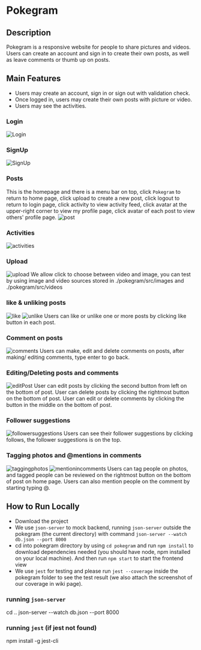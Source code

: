 # Pokegram
## Description
Pokegram is a responsive website for people to share pictures and videos. Users can create an account and sign in to create their own posts, as well as leave comments or thumb up on posts. 
## Main Features
- Users may create an account, sign in or sign out with validation check.
- Once logged in, users may create their own posts with picture or video.
- Users may see the activities.
### Login
![Login](Login.png)
### SignUp
![SignUp](SignUp.png)
### Posts
This is the homepage and there is a menu bar on top, click `Pokegram` to return to home page, click upload to create a new post, click logout to return to login page, click activity to view activity feed, click avatar at the upper-right corner to view my profile page, click avatar of each post to view others' profile page.
![post](post.png)
### Activities
![activities](activities.jpg)
### Upload
![upload](upload.jpg)
We allow click to choose between video and image, you can test by using image and video sources stored in ./pokegram/src/images and ./pokegram/src/videos
### like & unliking posts
![like](like.png)
![unlike](unlike.jpg)
Users can like or unlike one or more posts by clicking like button in each post.
### Comment on posts
![comments](comments.jpg)
Users can make, edit and delete comments on posts, after making/ editing comments, type enter to go back.
### Editing/Deleting posts and comments
![editPost](editPost.jpg)
User can edit posts by clicking the second button from left on the bottom of post.
User can delete posts by clicking the rightmost button on the bottom of post.
User can edit or delete comments by clicking the button in the middle on the bottom of post.
### Follower suggestions
![followersuggestions](followersuggestions.jpg)
Users can see their follower suggestions by clicking follows, the follower suggestions is on the top.
### Tagging photos and  @mentions in comments
![taggingphotos](taggingphotos.jpg)
![mentionincomments](mentionincomments.jpg)
Users can tag people on photos, and tagged people can be reviewed on the rightmost button on the bottom of post on home page.
Users can also mention people on the comment by starting typing @.







## How to Run Locally
- Download the project
- We use `json-server` to mock backend, running `json-server` outside the pokegram (the current directory) with command `json-server --watch db.json --port 8000`
- cd into pokegram directory by using `cd pokegram` and run `npm install` to download dependencies needed (you should have node, npm installed on your local machine). And then run `npm start` to start the frontend view
- We use `jest` for testing and please run `jest --coverage` inside the pokegram folder to see the test result (we also attach the screenshot of our coverage in wiki page).

### running `json-server`
cd ..
json-server --watch db.json --port 8000

### running `jest` (if jest not found)
npm install -g jest-cli


